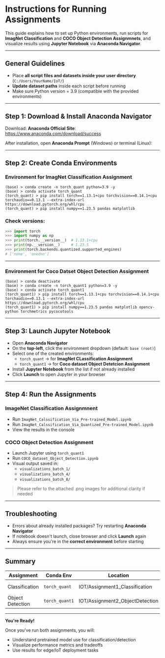 #  Instructions for Running Assignments 

This guide explains how to set up Python environments, run scripts for **ImagNet Classification** and **COCO Object Detection Assignmnets**, and visualize results using **Jupyter Notebook** via **Anaconda Navigator**.

---

## General Guidelines

- Place **all script files and datasets inside your user directory** (`C:/Users/YourName/IoT/`)
- **Update dataset paths** inside each script before running
- Make sure Python version = 3.9 (compatible with the provided environments)

---

##  Step 1: Download & Install Anaconda Navigator

Download: **Anaconda Official Site**: https://www.anaconda.com/download/success

After installation, open **Anaconda Prompt** (Windows) or terminal (Linux):

---

## Step 2: Create Conda Environments

###  Environment for ImagNet Classification Assignment
```
(base) > conda create -n torch_quant python=3.9 -y
(base) > conda activate torch_quant
(torch_quant) > pip install torch==1.13.1+cpu torchvision==0.14.1+cpu torchaudio==0.13.1 --extra-index-url https://download.pytorch.org/whl/cpu
(torch_quant) > pip install numpy==1.23.5 pandas matplotlib
```

###  Check versions:
```python
>>> import torch
>>> import numpy as np
>>> print(torch.__version__)  # 1.13.1+cpu
>>> print(np.__version__)     # 1.23.5
>>> print(torch.backends.quantized.supported_engines)
# ['none', 'onednn']
```

---

###  Environment for Coco Datset Object Detection Assignment
```
(base) > conda deactivate
(base) > conda create -n torch_quant1 python=3.9 -y
(base) > conda activate torch_quant1
(torch_quant1) > pip install torch==1.13.1+cpu torchvision==0.14.1+cpu torchaudio==0.13.1 --extra-index-url https://download.pytorch.org/whl/cpu
(torch_quant1) > pip install numpy==1.23.5 pandas matplotlib opencv-python torchmetrics pycocotools
```

---

## Step 3: Launch Jupyter Notebook

- Open **Anaconda Navigator**
- On the **top-left**, click the environment dropdown (default: `base (root)`)
- Select one of the created environments:
  - `torch_quant` → for **ImagNet CLassification Assignment**
  - `torch_quant1` → for **Coco dataset Object Detetcion Assignment**
- Install **Jupyter Notebook** from the list if not already installed
- Click **Launch** to open Jupyter in your browser

---

## Step 4: Run the Assignments

### ImageNet Classification Assignmnent
- Run `ImagNet_Calssification_Via_Pre-trained_Model.ipynb`
- Run `ImagNet_Calssification_Via_Quantized_Pre-trained_Model.ipynb`
- View the results in the console

### COCO Object Detection Assignment
- Launch Jupyter using `torch_quant1`
- Run `COCO_dataset_Object_Detection.ipynb`
- Visual output saved in:
  - `visualizations_batch_1/`
  - `visualizations_batch_4/`
  - `visualizations_batch_8/`

> Please refer to the attached .png images for additional clarity if needed

---

##  Troubleshooting

- Errors about already installed packages? Try restarting **Anaconda Navigator**
- If notebook doesn't launch, close browser and click **Launch** again
- Always ensure you're in the **correct environment** before starting

---

##  Summary

| Assignment         | Conda Env      | Location                  | Tool             |
|--------------------|----------------|---------------------------|------------------|
| Classification     | `torch_quant`  | IOT/Assignment1_Classification | Jupyter Notebook |
| Object Detection   | `torch_quant1` | IOT/Assignment2_ObjectDetection | Jupyter Notebook |

---

**You're Ready!**

Once you've run both assignments, you will:
- Understand pretrained model use for classification/detection
- Visualize performance metrics and tradeoffs
- Use results for edge/IoT deployment tasks


